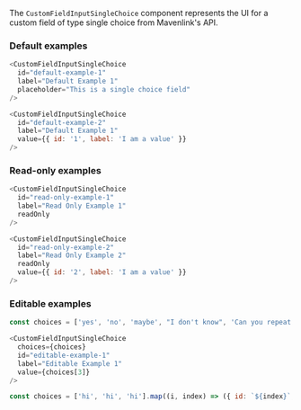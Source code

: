 The `CustomFieldInputSingleChoice` component represents the UI for a custom field of type single choice from Mavenlink's API.

### Default examples

```js
<CustomFieldInputSingleChoice
  id="default-example-1"
  label="Default Example 1"
  placeholder="This is a single choice field"
/>
```

```js
<CustomFieldInputSingleChoice
  id="default-example-2"
  label="Default Example 1"
  value={{ id: '1', label: 'I am a value' }}
/>
```

### Read-only examples

```js
<CustomFieldInputSingleChoice
  id="read-only-example-1"
  label="Read Only Example 1"
  readOnly
/>
```

```js
<CustomFieldInputSingleChoice
  id="read-only-example-2"
  label="Read Only Example 2"
  readOnly
  value={{ id: '2', label: 'I am a value' }}
/>
```

### Editable examples

```js
const choices = ['yes', 'no', 'maybe', "I don't know", 'Can you repeat the question?'].map(i => ({ id: i, label: i }));

<CustomFieldInputSingleChoice
  choices={choices}
  id="editable-example-1"
  label="Editable Example 1"
  value={choices[3]}
/>
```

```js
const choices = ['hi', 'hi', 'hi'].map((i, index) => ({ id: `${index}`, label: i }));

<CustomFieldInputSingleChoice
  id="editable-example-2"
  label="Editable Example 2"
  choices={choices}
  value={choices[0]}
/>
```

##### Error:
```jsx
const choices = ['yes', 'no', 'maybe', "I don't know", 'Can you repeat the question?'].map(i => ({ id: i, label: i }));

<CustomFieldInputSingleChoice
  id="error-example-1"
  label="Error Example 1"
  choices={choices}
  value={choices[1]}
  error
  helpText="Error help."
/>
```
